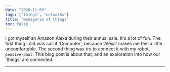 ```yaml
---
date: "2020-11-09"
tags: ["things", "networks"]
title: "menagerie of things"
toc: false
---
```


I got myself an Amazon Alexa during their annual sale. It's a lot of fun. The first thing I did was call it 'Computer', because 'Alexa' makes me feel a little uncomfortable. The second thing was try to connect it with my robot, `pensive-paul`. This blog post is about that, and an exploration into how our 'things' are connected.

---

